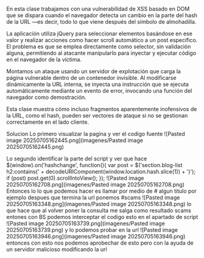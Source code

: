 En esta clase trabajamos con una vulnerabilidad de XSS basado en DOM que se dispara cuando el navegador detecta un cambio en la parte del hash de la URL —es decir, todo lo que viene después del símbolo de almohadilla.

La aplicación utiliza jQuery para seleccionar elementos basándose en ese valor y realizar acciones como hacer scroll automático a un post específico. El problema es que se emplea directamente como selector, sin validación alguna, permitiendo al atacante manipularlo para inyectar y ejecutar código en el navegador de la víctima.

Montamos un ataque usando un servidor de explotación que carga la página vulnerable dentro de un contenedor invisible. Al modificarse dinámicamente la URL interna, se inyecta una instrucción que se ejecuta automáticamente mediante un evento de error, invocando una función del navegador como demostración.

Esta clase muestra cómo incluso fragmentos aparentemente inofensivos de la URL, como el hash, pueden ser vectores de ataque si no se gestionan correctamente en el lado cliente.

Solucion 
Lo primero visualizar la pagina y ver el codigo fuente 
![Pasted image 20250705162445.png](imagenes/Pasted image 20250705162445.png)

Lo segundo identificar la parte del script y ver que hace
  $(window).on('hashchange', function(){
                            var post = $('section.blog-list h2:contains(' + decodeURIComponent(window.location.hash.slice(1)) + ')');
                            if (post) post.get(0).scrollIntoView();
                        });
![Pasted image 20250705162708.png](imagenes/Pasted image 20250705162708.png)
Entonces lo lo que podemos hacer es llamar por medio de # algun titulo por ejemplo despues que termina la url ponemos #scams
![Pasted image 20250705163348.png](imagenes/Pasted image 20250705163348.png)
lo que hace que al volver poner la consulta me salga como resultado scams 
entones con BS podemos interceptar el codigo esto en el apartado de script
![Pasted image 20250705163739.png](imagenes/Pasted image 20250705163739.png)
y lo podemos probar en la url
![Pasted image 20250705163946.png](imagenes/Pasted image 20250705163946.png)
entonces con esto nos podemos aprobechar de esto pero con la ayuda de un servidor malicioso modificando la url



